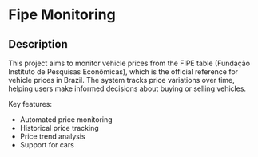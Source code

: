 # Fipe Monitoring

## Description
This project aims to monitor vehicle prices from the FIPE table (Fundação Instituto de Pesquisas Econômicas), which is the official reference for vehicle prices in Brazil. The system tracks price variations over time, helping users make informed decisions about buying or selling vehicles.

Key features:
- Automated price monitoring
- Historical price tracking
- Price trend analysis
- Support for cars